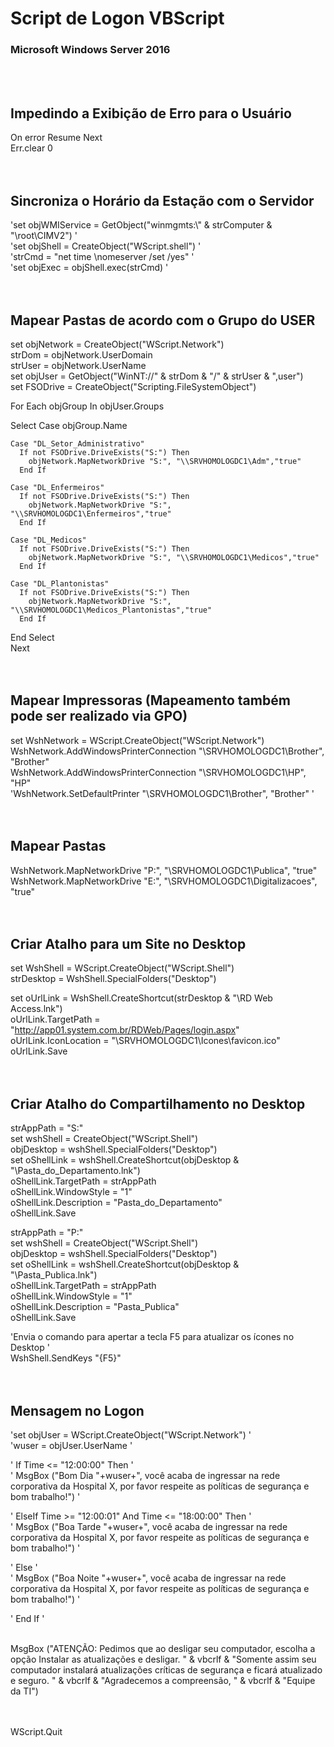 # Script de Logon VBScript
### Microsoft Windows Server 2016  


<br><br>

## Impedindo a Exibição de Erro para o Usuário                               


On error Resume Next <br>
Err.clear 0 <br><br><br>



## Sincroniza o Horário da Estação com o Servidor                                   


'set objWMIService = GetObject("winmgmts:\\" & strComputer & "\root\CIMV2") ' <br>
'set objShell = CreateObject("WScript.shell") ' <br>
'strCmd = "net time \\nomeserver /set /yes" ' <br>
'set objExec = objShell.exec(strCmd) ' <br><br><br>



## Mapear Pastas de acordo com o Grupo do USER                               


set objNetwork = CreateObject("WScript.Network") <br>
strDom = objNetwork.UserDomain <br>
strUser = objNetwork.UserName <br>
set objUser = GetObject("WinNT://" & strDom & "/" & strUser & ",user") <br>
set FSODrive = CreateObject("Scripting.FileSystemObject") <br>

For Each objGroup In objUser.Groups <br>

  Select Case objGroup.Name <br>
  
    Case "DL_Setor_Administrativo"
      If not FSODrive.DriveExists("S:") Then
        objNetwork.MapNetworkDrive "S:", "\\SRVHOMOLOGDC1\Adm","true"
      End If

    Case "DL_Enfermeiros"
      If not FSODrive.DriveExists("S:") Then
        objNetwork.MapNetworkDrive "S:", "\\SRVHOMOLOGDC1\Enfermeiros","true"
      End If

    Case "DL_Medicos"
      If not FSODrive.DriveExists("S:") Then
        objNetwork.MapNetworkDrive "S:", "\\SRVHOMOLOGDC1\Medicos","true"
      End If

    Case "DL_Plantonistas"
      If not FSODrive.DriveExists("S:") Then
        objNetwork.MapNetworkDrive "S:", "\\SRVHOMOLOGDC1\Medicos_Plantonistas","true"
      End If

  End Select <br>
Next <br><br><br>



## Mapear Impressoras (Mapeamento também pode ser realizado via GPO)         


set WshNetwork = WScript.CreateObject("WScript.Network") <br>
WshNetwork.AddWindowsPrinterConnection "\\SRVHOMOLOGDC1\Brother", "Brother" <br>
WshNetwork.AddWindowsPrinterConnection "\\SRVHOMOLOGDC1\HP", "HP" <br>
'WshNetwork.SetDefaultPrinter "\\SRVHOMOLOGDC1\Brother", "Brother" ' <br><br><br>



## Mapear Pastas                                                             


WshNetwork.MapNetworkDrive "P:", "\\SRVHOMOLOGDC1\Publica", "true" <br>
WshNetwork.MapNetworkDrive "E:", "\\SRVHOMOLOGDC1\Digitalizacoes", "true" <br><br><br>



## Criar Atalho para um Site no Desktop                                      


set WshShell = WScript.CreateObject("WScript.Shell") <br>
strDesktop = WshShell.SpecialFolders("Desktop") <br>

set oUrlLink = WshShell.CreateShortcut(strDesktop & "\RD Web Access.lnk") <br>
oUrlLink.TargetPath = "http://app01.system.com.br/RDWeb/Pages/login.aspx" <br>
oUrlLink.IconLocation = "\\SRVHOMOLOGDC1\Icones\favicon.ico" <br>
oUrlLink.Save <br><br><br>



## Criar Atalho do Compartilhamento no Desktop                               


strAppPath = "S:\" <br>
set wshShell = CreateObject("WScript.Shell") <br>
objDesktop = wshShell.SpecialFolders("Desktop") <br>
set oShellLink = wshShell.CreateShortcut(objDesktop & "\Pasta_do_Departamento.lnk") <br>
oShellLink.TargetPath = strAppPath <br>
oShellLink.WindowStyle = "1" <br>
oShellLink.Description = "Pasta_do_Departamento" <br>
oShellLink.Save <br>

strAppPath = "P:\" <br>
set wshShell = CreateObject("WScript.Shell") <br>
objDesktop = wshShell.SpecialFolders("Desktop") <br>
set oShellLink = wshShell.CreateShortcut(objDesktop & "\Pasta_Publica.lnk") <br>
oShellLink.TargetPath = strAppPath <br>
oShellLink.WindowStyle = "1" <br>
oShellLink.Description = "Pasta_Publica" <br>
oShellLink.Save <br>

'Envia o comando para apertar a tecla F5 para atualizar os ícones no Desktop ' <br>
WshShell.SendKeys "{F5}" <br><br><br>



## Mensagem no Logon                                                         


'set objUser = WScript.CreateObject("WScript.Network") ' <br>
'wuser = objUser.UserName ' <br>

'  If Time <= "12:00:00" Then ' <br>
'    MsgBox ("Bom Dia "+wuser+", você acaba de ingressar na rede corporativa da Hospital X, por favor respeite as políticas de segurança e bom trabalho!") ' <br>

'  ElseIf Time >= "12:00:01" And Time <= "18:00:00" Then ' <br>
'    MsgBox ("Boa Tarde "+wuser+", você acaba de ingressar na rede corporativa da Hospital X, por favor respeite as políticas de segurança e bom trabalho!") ' <br>

'  Else ' <br>
'    MsgBox ("Boa Noite "+wuser+", você acaba de ingressar na rede corporativa da Hospital X, por favor respeite as políticas de segurança e bom trabalho!") ' <br>

'  End If ' <br><br>


MsgBox ("ATENÇÃO: Pedimos que ao desligar seu computador, escolha a opção Instalar as atualizações e desligar. " & vbcrlf & "Somente assim seu computador instalará atualizações críticas de segurança e ficará atualizado e seguro. " & vbcrlf & "Agradecemos a compreensão, " & vbcrlf & "Equipe da TI") <br><br>


<br>
WScript.Quit
